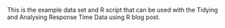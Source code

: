This is the example data set and R script that can be used with the Tidying and Analysing Response Time Data using R blog post. 
